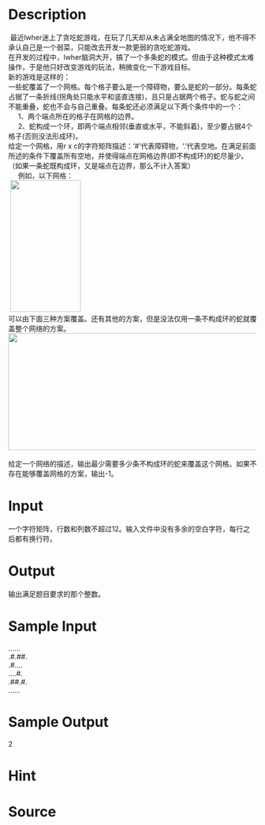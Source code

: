 
# Description

<div class="content"><div> 最近lwher迷上了贪吃蛇游戏，在玩了几天却从未占满全地图的情况下，他不得不承认自己是一个弱菜，只能改去开发一款更弱的贪吃蛇游戏。</div>
<div>在开发的过程中，lwher脑洞大开，搞了一个多条蛇的模式。但由于这种模式太难操作，于是他只好改变游戏的玩法，稍微变化一下游戏目标。</div>
<div>新的游戏是这样的：</div>
<div>一些蛇覆盖了一个网格。每个格子要么是一个障碍物，要么是蛇的一部分。每条蛇占据了一条折线(拐角处只能水平和竖直连接)，且只是占据两个格子。蛇与蛇之间不能重叠，蛇也不会与自己重叠。每条蛇还必须满足以下两个条件中的一个：</div>
<div>     1、两个端点所在的格子在网格的边界。</div>
<div>     2、蛇构成一个环，即两个端点相邻(垂直或水平，不能斜着)，至少要占据4个格子(否则没法形成环)。</div>
<div>给定一个网格，用r x c的字符矩阵描述：‘#’代表障碍物，‘.’代表空地。在满足前面所述的条件下覆盖所有空地，并使得端点在网格边界(即不构成环)的蛇尽量少。（如果一条蛇既构成环，又是端点在边界，那么不计入答案）</div>
<div>     例如，以下网格：</div>
<div></div>
<div> <img src="source/bzoj/4213/img/aHR0cHM6Ly9seWRzeS5jb20vSnVkZ2VPbmxpbmUvdXBsb2FkLzIwMTUwNy9jMS5qcGc=.jpg" width="143" height="267" alt=""/></div>
<div></div>
<div>可以由下面三种方案覆盖。还有其他的方案，但是没法仅用一条不构成环的蛇就覆盖整个网络的方案。</div>
<div><img src="source/bzoj/4213/img/aHR0cHM6Ly9seWRzeS5jb20vSnVkZ2VPbmxpbmUvdXBsb2FkLzIwMTUwNy9jMi5qcGc=.jpg" width="674" height="237" alt=""/></div>
<div> </div>
<div></div>
<div></div>
<div>给定一个网络的描述，输出最少需要多少条不构成环的蛇来覆盖这个网格。如果不存在能够覆盖网格的方案，输出-1。</div>
<p></p></div>

# Input

<div class="content"><div>一个字符矩阵，行数和列数不超过12。输入文件中没有多余的空白字符，每行之后都有换行符。</div>
<p></p></div>

# Output

<div class="content"><div>输出满足题目要求的那个整数。</div>
<div></div>
<p></p></div>

# Sample Input

<div class="content"><span class="sampledata">......<br/>
.#.##.<br/>
.#....<br/>
....#.<br/>
.##.#.<br/>
......<br/>
</span></div>

# Sample Output

<div class="content"><span class="sampledata">2<br/>
</span></div>

# Hint

<div class="content"><p></p></div>

# Source

<div class="content"><p><a href="problemset.php?search="></a></p></div>

